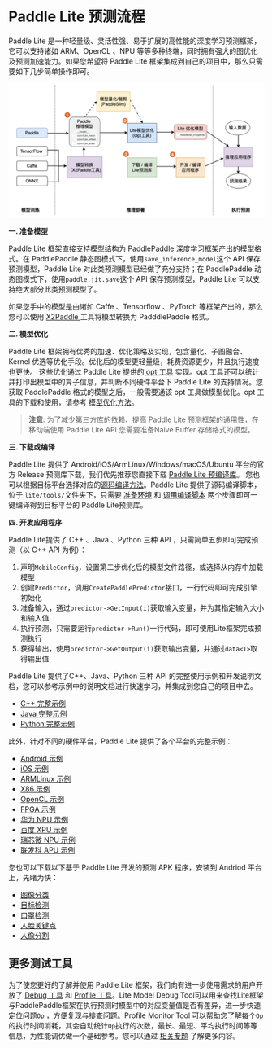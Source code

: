 # Paddle Lite 预测流程

Paddle Lite 是一种轻量级、灵活性强、易于扩展的高性能的深度学习预测框架，它可以支持诸如 ARM、OpenCL 、NPU 等等多种终端，同时拥有强大的图优化及预测加速能力。如果您希望将 Paddle Lite 框架集成到自己的项目中，那么只需要如下几步简单操作即可。


![workflow](https://raw.githubusercontent.com/PaddlePaddle/Paddle-Lite/develop/docs/images/workflow.png)

**一. 准备模型**

Paddle Lite 框架直接支持模型结构为[ PaddlePaddle ](https://www.paddlepaddle.org.cn/)深度学习框架产出的模型格式。在 PaddlePaddle 静态图模式下，使用`save_inference_model`这个 API 保存预测模型，Paddle Lite 对此类预测模型已经做了充分支持；在 PaddlePaddle 动态图模式下，使用`paddle.jit.save`这个 API 保存预测模型，Paddle Lite 可以支持绝大部分此类预测模型了。

如果您手中的模型是由诸如 Caffe 、Tensorflow 、PyTorch 等框架产出的，那么您可以使用 [ X2Paddle ](https://github.com/PaddlePaddle/X2Paddle) 工具将模型转换为 PadddlePaddle 格式。

**二. 模型优化**

Paddle Lite 框架拥有优秀的加速、优化策略及实现，包含量化、子图融合、Kernel 优选等优化手段。优化后的模型更轻量级，耗费资源更少，并且执行速度也更快。
这些优化通过 Paddle Lite 提供的[ opt 工具](../user_guides/model_optimize_tool) 实现。opt 工具还可以统计并打印出模型中的算子信息，并判断不同硬件平台下 Paddle Lite 的支持情况。您获取 PaddlePaddle 格式的模型之后，一般需要通该 opt 工具做模型优化。opt 工具的下载和使用，请参考 [模型优化方法](../user_guides/model_optimize_tool)。

>**注意**: 为了减少第三方库的依赖、提高 Paddle Lite 预测框架的通用性，在移动端使用 Paddle Lite API 您需要准备Naive Buffer 存储格式的模型。

**三. 下载或编译**

Paddle Lite 提供了 Android/iOS/ArmLinux/Windows/macOS/Ubuntu 平台的官方 Release 预测库下载，我们优先推荐您直接下载 [Paddle Lite 预编译库](../quick_start/release_lib)。
您也可以根据目标平台选择对应的[源码编译方法](../quick_start/release_lib)。Paddle Lite 提供了源码编译脚本，位于 `lite/tools/`文件夹下，只需要 [准备环境](../source_compile/compile_env) 和 [调用编译脚本](../quick_start/release_lib) 两个步骤即可一键编译得到目标平台的 Paddle Lite预测库。

**四. 开发应用程序**

Paddle Lite提供了 C++ 、Java 、Python 三种 API ，只需简单五步即可完成预测（以 C++ API 为例）：

1. 声明`MobileConfig`，设置第二步优化后的模型文件路径，或选择从内存中加载模型
2. 创建`Predictor`，调用`CreatePaddlePredictor`接口，一行代码即可完成引擎初始化
3. 准备输入，通过`predictor->GetInput(i)`获取输入变量，并为其指定输入大小和输入值
4. 执行预测，只需要运行`predictor->Run()`一行代码，即可使用Lite框架完成预测执行
5. 获得输出，使用`predictor->GetOutput(i)`获取输出变量，并通过`data<T>`取得输出值

Paddle Lite 提供了C++、Java、Python 三种 API 的完整使用示例和开发说明文档，您可以参考示例中的说明文档进行快速学习，并集成到您自己的项目中去。

- [ C++ 完整示例](./cpp_demo)
- [ Java 完整示例](./java_demo)
- [ Python 完整示例](./python_demo)

此外，针对不同的硬件平台，Paddle Lite 提供了各个平台的完整示例：

- [ Android 示例](../demo_guides/android_app_demo)
- [ iOS 示例](../demo_guides/ios_app_demo)
- [ ARMLinux 示例](../demo_guides/linux_arm_demo)
- [ X86 示例](../demo_guides/x86)
- [ OpenCL 示例](../demo_guides/opencl)
- [ FPGA 示例](../demo_guides/fpga)
- [华为 NPU 示例](../demo_guides/huawei_kirin_npu)
- [百度 XPU 示例](../demo_guides/baidu_xpu)
- [瑞芯微 NPU 示例](../demo_guides/rockchip_npu)
- [联发科 APU 示例](../demo_guides/mediatek_apu)

您也可以下载以下基于 Paddle Lite 开发的预测 APK 程序，安装到 Andriod 平台上，先睹为快：

- [图像分类](https://paddlelite-demo.bj.bcebos.com/apps/android/mobilenet_classification_demo.apk)  
- [目标检测](https://paddlelite-demo.bj.bcebos.com/apps/android/yolo_detection_demo.apk) 
- [口罩检测](https://paddlelite-demo.bj.bcebos.com/apps/android/mask_detection_demo.apk)  
- [人脸关键点](https://paddlelite-demo.bj.bcebos.com/apps/android/face_keypoints_detection_demo.apk) 
- [人像分割](https://paddlelite-demo.bj.bcebos.com/apps/android/human_segmentation_demo.apk)

## 更多测试工具

为了使您更好的了解并使用 Paddle Lite 框架，我们向有进一步使用需求的用户开放了 [ Debug 工具](../user_guides/debug) 和 [ Profile 工具](../user_guides/debug)。Lite Model Debug Tool可以用来查找Lite框架与PaddlePaddle框架在执行预测时模型中的对应变量值是否有差异，进一步快速定位问题`Op` ，方便复现与排查问题。Profile Monitor Tool 可以帮助您了解每个`Op`的执行时间消耗，其会自动统计`Op`执行的次数，最长、最短、平均执行时间等等信息，为性能调优做一个基础参考。您可以通过 [相关专题](../user_guides/debug) 了解更多内容。
